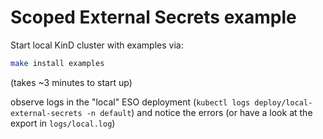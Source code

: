 # Scoped External Secrets example

Start local KinD cluster with examples via:
```bash
make install examples
```
(takes ~3 minutes to start up)

observe logs in the "local" ESO deployment (`kubectl logs deploy/local-external-secrets -n default`)
and notice the errors (or have a look at the export in `logs/local.log`)
